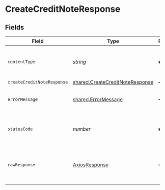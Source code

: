# CreateCreditNoteResponse


## Fields

| Field                                                                              | Type                                                                               | Required                                                                           | Description                                                                        |
| ---------------------------------------------------------------------------------- | ---------------------------------------------------------------------------------- | ---------------------------------------------------------------------------------- | ---------------------------------------------------------------------------------- |
| `contentType`                                                                      | *string*                                                                           | :heavy_check_mark:                                                                 | HTTP response content type for this operation                                      |
| `createCreditNoteResponse`                                                         | [shared.CreateCreditNoteResponse](../../models/shared/createcreditnoteresponse.md) | :heavy_minus_sign:                                                                 | Success                                                                            |
| `errorMessage`                                                                     | [shared.ErrorMessage](../../models/shared/errormessage.md)                         | :heavy_minus_sign:                                                                 | The request made is not valid.                                                     |
| `statusCode`                                                                       | *number*                                                                           | :heavy_check_mark:                                                                 | HTTP response status code for this operation                                       |
| `rawResponse`                                                                      | [AxiosResponse](https://axios-http.com/docs/res_schema)                            | :heavy_minus_sign:                                                                 | Raw HTTP response; suitable for custom response parsing                            |
